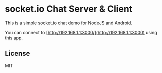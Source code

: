 # socket.io Chat Server & Client

This is a simple socket.io chat demo for NodeJS and Android. 

You can connect to [http://192.168.1.1:3000/](http://192.168.1.1:3000) using this app.

## License

MIT

